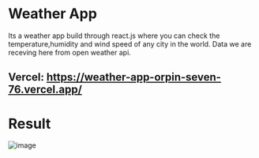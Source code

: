 # Weather App

Its a weather app build through react.js where you can check the temperature,humidity and wind speed of any city in the world. Data we are receving here from open weather api.

## Vercel: https://weather-app-orpin-seven-76.vercel.app/
# Result

![image](https://github.com/user-attachments/assets/f9185d71-ca67-4c8b-9350-85792c348454)
